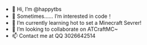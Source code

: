 - 👋 Hi, I’m @happytbs
- 👀 Sometimes…… I’m interested in code！
- 🌱 I’m currently learning hot to set a Minecraft Sevrer!
- 💞️ I’m looking to collaborate on ATCraftMC~
- 📫 Contact me at QQ 3026642514

<!---
Github: happytbs/happytbs is a ✨ special ✨ repository because its `README.md` (this file) appears on your GitHub profile.
You can click the Preview link to take a look at your changes.
--->
